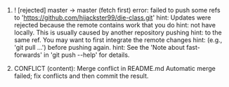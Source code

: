 1.  ! [rejected]        master -> master (fetch first)
    error: failed to push some refs to 'https://github.com/hijackster99/die-class.git'
    hint: Updates were rejected because the remote contains work that you do
    hint: not have locally. This is usually caused by another repository pushing
    hint: to the same ref. You may want to first integrate the remote changes
    hint: (e.g., 'git pull ...') before pushing again.
    hint: See the 'Note about fast-forwards' in 'git push --help' for details.

2.  CONFLICT (content): Merge conflict in README.md
    Automatic merge failed; fix conflicts and then commit the result.
